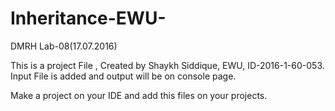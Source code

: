 # Inheritance-EWU-
DMRH Lab-08(17.07.2016)

This is a project File , Created by Shaykh Siddique, EWU, ID-2016-1-60-053.
Input File is added and output will be on console page.

Make a project on your IDE and add this files on your projects.
